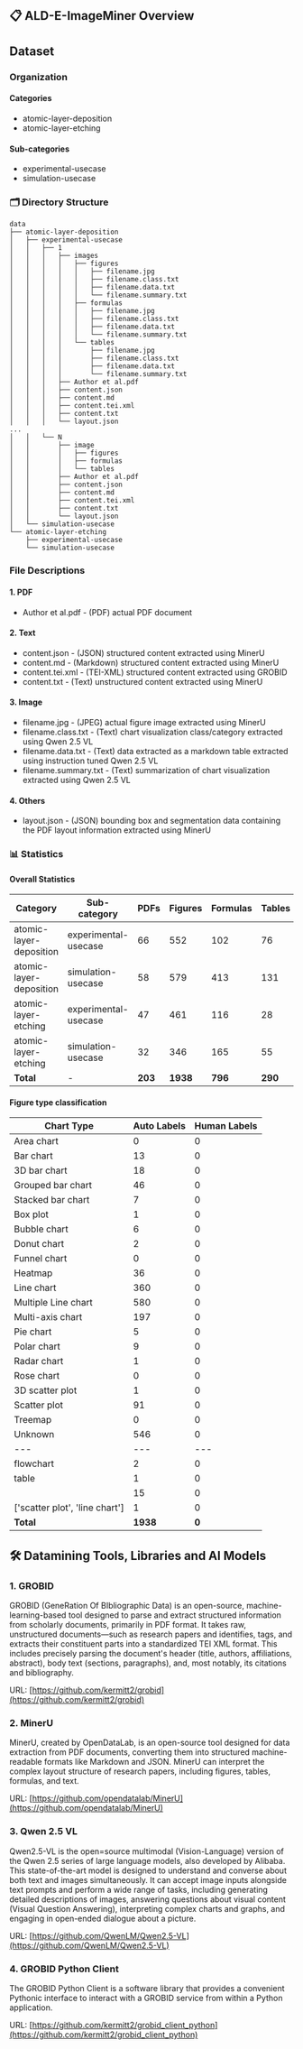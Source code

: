 ## 📋 ALD-E-ImageMiner Overview


## Dataset

### Organization

#### Categories

- atomic-layer-deposition
- atomic-layer-etching

#### Sub-categories

- experimental-usecase
- simulation-usecase

### 🗂️ Directory Structure
```text
data
├── atomic-layer-deposition
│   ├── experimental-usecase
│   │   ├── 1
│   │   │   ├── images
│   │   │   │   ├── figures
│   │   │   │   │   ├── filename.jpg
│   │   │   │   │   ├── filename.class.txt
│   │   │   │   │   ├── filename.data.txt 
│   │   │   │   │   └── filename.summary.txt
│   │   │   │   ├── formulas
│   │   │   │   │   ├── filename.jpg
│   │   │   │   │   ├── filename.class.txt
│   │   │   │   │   ├── filename.data.txt 
│   │   │   │   │   └── filename.summary.txt
│   │   │   │   └── tables
│   │   │   │       ├── filename.jpg
│   │   │   │       ├── filename.class.txt
│   │   │   │       ├── filename.data.txt 
│   │   │   │       └── filename.summary.txt
│   │   │   ├── Author et al.pdf
│   │   │   ├── content.json
│   │   │   ├── content.md
│   │   │   ├── content.tei.xml
│   │   │   ├── content.txt
│   │   │   └── layout.json
...
│   │   └── N
│   │       ├── image
│   │       │   ├── figures
│   │       │   ├── formulas
│   │       │   └── tables
│   │       ├── Author et al.pdf
│   │       ├── content.json
│   │       ├── content.md
│   │       ├── content.tei.xml
│   │       ├── content.txt
│   │       └── layout.json
│   └── simulation-usecase
└── atomic-layer-etching
    ├── experimental-usecase
    └── simulation-usecase
```

### File Descriptions
#### 1. PDF
- Author et al.pdf - (PDF) actual PDF document

#### 2. Text
- content.json - (JSON) structured content extracted using MinerU
- content.md - (Markdown) structured content extracted using MinerU
- content.tei.xml - (TEI-XML) structured content extracted using GROBID
- content.txt - (Text) unstructured content extracted using MinerU

#### 3. Image
- filename.jpg - (JPEG) actual figure image extracted using MinerU
- filename.class.txt - (Text) chart visualization class/category extracted using Qwen 2.5 VL
- filename.data.txt  - (Text) data extracted as a markdown table extracted using instruction tuned Qwen 2.5 VL
- filename.summary.txt - (Text) summarization of chart visualization extracted using Qwen 2.5 VL

#### 4. Others
- layout.json - (JSON) bounding box and segmentation data containing the PDF layout information extracted using MinerU


### 📊 Statistics

#### Overall Statistics

| Category | Sub-category | PDFs | Figures | Formulas | Tables |
| --- | --- | --- | --- | --- | --- |
| atomic-layer-deposition | experimental-usecase | 66 | 552 | 102 | 76 |  796 |
| atomic-layer-deposition | simulation-usecase | 58 | 579 | 413 | 131 | 1181 |
| atomic-layer-etching | experimental-usecase | 47 | 461 | 116 | 28 |  652 |
| atomic-layer-etching | simulation-usecase | 32 | 346 | 165 | 55 |  598 |
| **Total** | - | **203** | **1938** | **796** | **290** |

#### Figure type classification

| Chart Type | Auto Labels | Human Labels |
| --- | --- | --- |
| Area chart | 0 | 0 |
| Bar chart | 13 | 0 |
| 3D bar chart | 18 | 0 |
| Grouped bar chart | 46 | 0 |
| Stacked bar chart | 7 | 0 |
| Box plot | 1 | 0 |
| Bubble chart | 6 | 0 |
| Donut chart | 2 | 0 |
| Funnel chart | 0 | 0 |
| Heatmap | 36 | 0 |
| Line chart | 360 | 0 |
| Multiple Line chart | 580 | 0 |
| Multi-axis chart | 197 | 0 |
| Pie chart | 5 | 0 |
| Polar chart | 9 | 0 |
| Radar chart | 1 | 0 |
| Rose chart | 0 | 0 |
| 3D scatter plot | 1 | 0 |
| Scatter plot | 91 | 0 |
| Treemap | 0 | 0 |
| Unknown | 546 | 0 |
| --- | --- | --- |
| flowchart | 2 | 0 |
| table | 1 | 0 |
| | 15 | 0 |
| ['scatter plot', 'line chart'] | 1 | 0 |
| **Total** | **1938** | **0** |

## 🛠️ Datamining Tools, Libraries and AI Models

### 1. GROBID
GROBID (GeneRation Of BIbliographic Data) is an open-source, machine-learning-based tool designed to parse and extract structured information from scholarly documents, primarily in PDF format. It takes raw, unstructured documents—such as research papers and identifies, tags, and extracts their constituent parts into a standardized TEI XML format. This includes precisely parsing the document's header (title, authors, affiliations, abstract), body text (sections, paragraphs), and, most notably, its citations and bibliography.

URL: [https://github.com/kermitt2/grobid](https://github.com/kermitt2/grobid)

### 2. MinerU
MinerU, created by OpenDataLab, is an open-source tool designed for data extraction from PDF documents, converting them into structured machine-readable formats like Markdown and JSON. MinerU can interpret the complex layout structure of research papers, including figures, tables, formulas, and text.

URL: [https://github.com/opendatalab/MinerU](https://github.com/opendatalab/MinerU)

### 3. Qwen 2.5 VL
Qwen2.5-VL is the open=source multimodal (Vision-Language) version of the Qwen 2.5 series of large language models, also developed by Alibaba. This state-of-the-art model is designed to understand and converse about both text and images simultaneously. It can accept image inputs alongside text prompts and perform a wide range of tasks, including generating detailed descriptions of images, answering questions about visual content (Visual Question Answering), interpreting complex charts and graphs, and engaging in open-ended dialogue about a picture.

URL: [https://github.com/QwenLM/Qwen2.5-VL](https://github.com/QwenLM/Qwen2.5-VL)


### 4. GROBID Python Client
The GROBID Python Client is a software library that provides a convenient Pythonic interface to interact with a GROBID service from within a Python application.

URL: [https://github.com/kermitt2/grobid_client_python](https://github.com/kermitt2/grobid_client_python)
